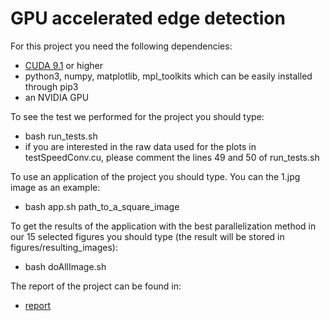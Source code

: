 # GPU accelerated edge detection

For this project you need the following dependencies:
- [CUDA 9.1](https://developer.nvidia.com/cuda-downloads) or higher
- python3, numpy, matplotlib, mpl_toolkits which can be easily installed through pip3
- an NVIDIA GPU

To see the test we performed for the project you should type:
- bash run_tests.sh
- if you are interested in the raw data used for the plots in testSpeedConv.cu, please comment the lines 49 and 50 of run_tests.sh

To use an application of the project you should type. You can the 1.jpg image as an example:
- bash app.sh path_to_a_square_image

To get the results of the application with the best parallelization method in our 15 selected figures you should type (the result will be stored in figures/resulting_images):
- bash doAllImage.sh

The report of the project can be found in:
- [report](https://github.com/burklight/Parallels/blob/master/sf2568-project-gpu.pdf)
